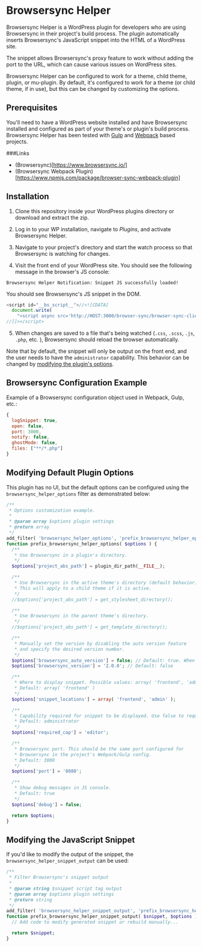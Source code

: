 # Browsersync Helper

Browsersync Helper is a WordPress plugin for developers who are using Browsersync in their project's build process. The plugin automatically inserts Browsersync's JavaScript snippet into the HTML of a WordPress site.

The snippet allows Browsersync's proxy feature to work without adding the port to the URL, which can cause various issues on WordPress sites.

Browsersync Helper can be configured to work for a theme, child theme, plugin, or mu-plugin. By default, it's configured to work for a theme (or child theme, if in use), but this can be changed by customizing the options.

## Prerequisites

You'll need to have a WordPress website installed and have Browsersync installed and configured as part of your theme's or plugin's build process. Browsersync Helper has been tested with [Gulp](https://gulpjs.com/) and [Webpack](https://webpack.js.org/) based projects.

###Links

- (Browsersync)[https://www.browsersync.io/]
- (Browsersync Webpack Plugin)[https://www.npmjs.com/package/browser-sync-webpack-plugin]

## Installation

1. Clone this repository inside your WordPress plugins directory or download and extract the zip.

2. Log in to your WP installation, navigate to <i>Plugins</i>, and activate Browsersync Helper.

3. Navigate to your project's directory and start the watch process so that Browsersync is watching for changes.

4. Visit the front end of your WordPress site. You should see the following message in the browser's JS console:

```
Browsersync Helper Notification: Snippet JS successfully loaded!
```

You should see Browsersync's JS snippet in the DOM.

```js
<script id="__bs_script__">//<![CDATA[
  document.write(
    "<script async src='http://HOST:3000/browser-sync/browser-sync-client.js?v=2.26.3'><\/script>".replace( "HOST", location.hostname ));
//]]></script>
```

5. When changes are saved to a file that's being watched (`.css`, `.scss`, `.js`, `.php`, etc. ), Browsersync should reload the browser automatically.

Note that by default, the snippet will only be output on the front end, and the user needs to have the `administrator` capability. This behavior can be changed by [modifying the plugin's options]('#modifying-default-plugin-options').

## Browsersync Configuration Example

Example of a Browsersync configuration object used in Webpack, Gulp, etc.:

```js
{
  logSnippet: true,
  open: false,
  port: 3000,
  notify: false,
  ghostMode: false,
  files: ["**/*.php"]
}
```

## Modifying Default Plugin Options

This plugin has no UI, but the default options can be configured using the `browsersync_helper_options` filter as demonstrated below:

```php
/**
 * Options customization example.
 *
 * @param array $options plugin settings
 * @return array
 */
add_filter( 'browsersync_helper_options', 'prefix_browsersync_helper_options' );
function prefix_browsersync_helper_options( $options ) {
  /**
   * Use Browsersync in a plugin's directory.
   */
  $options['project_abs_path'] = plugin_dir_path(__FILE__);

  /**
   * Use Browsersync in the active theme's directory (default behavior).
   * This will apply to a child theme if it is active.
   */
  //$options['project_abs_path'] = get_stylesheet_directory();

  /**
   * Use Browsersync in the parent theme's directory.
   */
  //$options['project_abs_path'] = get_template_directory();

  /**
   * Manually set the version by disabling the auto version feature
   * and specify the desired version number.
   */
  $options['browsersync_auto_version'] = false; // Default: true. When true, overrides any manual version set.
  $options['browsersync_version'] = '2.0.0'; // Default: false

  /**
   * Where to display snippet. Possible values: array( 'frontend', 'admin' )
   * Default: array( 'frontend' )
   */
  $options['snippet_locations'] = array( 'frontend', 'admin' );

  /**
   * Capability required for snippet to be displayed. Use false to require no capability.
   * Default: administrator
   */
  $options['required_cap'] = 'editor';

  /**
   * Browsersync port. This should be the same port configured for
   * Browsersync in the project's Webpack/Gulp config.
   * Default: 3000
   */
  $options['port'] = '8080';

  /**
   * Show debug messages in JS console.
   * Default: true
   */
  $options['debug'] = false;

  return $options;
}
```

## Modifying the JavaScript Snippet

If you'd like to modify the output of the snippet, the `browsersync_helper_snippet_output` can be used:

```php
/**
 * Filter Browsersync's snippet output
 *
 * @param string $snippet script tag output
 * @param array $options plugin settings
 * @return string
 */
add_filter( 'browsersync_helper_snippet_output', 'prefix_browsersync_helper_snippet_output', 10, 2 );
function prefix_browsersync_helper_snippet_output( $snippet, $options ) {
  // Add code to modify generated snippet or rebuild manually...

  return $snippet;
}
```
